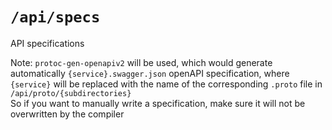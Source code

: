 # `/api/specs`

API specifications

Note: `protoc-gen-openapiv2` will be used, which would generate automatically `{service}.swagger.json` openAPI specification, where `{service}` will be replaced with the name of the corresponding `.proto` file in `/api/proto/{subdirectories}`<br>
So if you want to manually write a specification, make sure it will not be overwritten by the compiler
